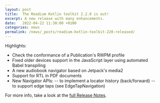 ```yaml
---
layout: post
title:  The Readium Kotlin toolkit 2.2.0 is out!
excerpt: A new release with many enhancements.
date:   2022-04-22 11:30:00 +0100
categories: news
permalink: /news/_posts/readium-kotlin-toolkit-220-released/
---
```


Highlights:

- Check the conformance of a Publication's RWPM profile
- Fixed older devices support in the JavaScript layer using automated Babel transpiling
- A new audiobook navigator based on Jetpack's media2
- Support for RTL in PDF documents
- New Navigator APIs:
-- to implement a locator history (back/forward)
-- to support edge taps (see EdgeTapNavigation)

For more info, take a look at the <a href="https://github.com/readium/kotlin-toolkit/releases/tag/2.2.0">full Release Notes</a>.